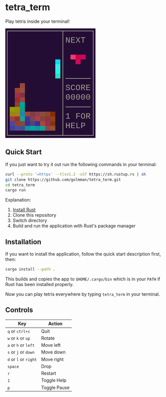 # tetra_term

Play tetris inside your terminal!

![](pic.png)

## Quick Start

If you just want to try it out run the following commands in your terminal:

```sh
curl --proto '=https' --tlsv1.2 -sSf https://sh.rustup.rs | sh
git clone https://github.com/golmman/tetra_term.git
cd tetra_term
cargo run
```

Explanation:

1. [Install Rust](https://www.rust-lang.org/tools/install)
2. Clone this repository
3. Switch directory
4. Build and run the application with Rust's package manager

## Installation

If you want to install the application, follow the
quick start description first, then:

```sh
cargo install --path .
```

This builds and copies the app to `$HOME/.cargo/bin` which is in your `PATH` if
Rust has been installed properly.

Now you can play tetris everywhere by typing `tetra_term` in your terminal.

## Controls

| Key                   | Action       |
| --------------------- | ------------ |
| `q` or `ctrl+c`       | Quit         |
| `w` or `k` or `up`    | Rotate       |
| `a` or `h` or `left`  | Move left    |
| `s` or `j` or `down`  | Move down    |
| `d` or `l` or `right` | Move right   |
| `space`               | Drop         |
| `r`                   | Restart      |
| `1`                   | Toggle Help  |
| `p`                   | Toggle Pause |
